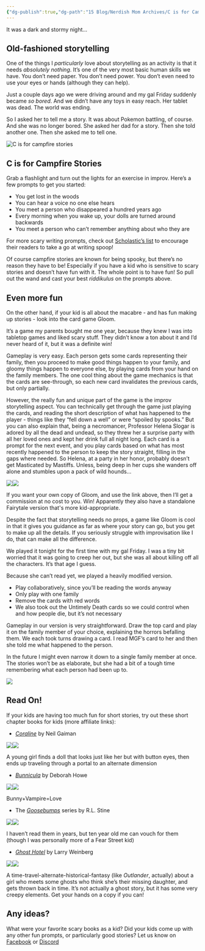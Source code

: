 ```yaml
---
{"dg-publish":true,"dg-path":"15 Blog/Nerdish Mom Archives/C is for Campfire Stories.md","permalink":"/15-blog/nerdish-mom-archives/c-is-for-campfire-stories/","title":"C is for Campfire Stories","noteIcon":"","created":"","updated":"2023-07-04T22:00:28.000-04:00"}
---
```



It was a dark and stormy night…

## Old-fashioned storytelling

One of the things I _particularly_ love about storytelling as an activity is that it needs _absolutely nothing_. It’s one of the very most basic human skills we have. You don’t need paper. You don’t need power. You don’t even need to use your eyes or hands (although they can help). 

Just a couple days ago we were driving around and my gal Friday suddenly became _so bored_. And we didn’t have any toys in easy reach. Her tablet was dead. The world was ending.

So I asked her to tell me a story. It was about Pokemon battling, of course. And she was no longer bored. She asked her dad for a story. Then she told another one. Then she asked me to tell one. 

![C is for campfire stories](https://lh6.googleusercontent.com/bc3NH08w10Y71uvp0UqM_7Yhe4kTW3r1YBgGAMgQUGXBJZwgS7s1SQppcHYmWg-nUu7NnUcTzrSFJsnb7A6gQYTwgmrl9uhwP3P42vvlc9c3WdvUV2kwcFabkAzeju9gSePtYd_P)

## C is for Campfire Stories

Grab a flashlight and turn out the lights for an exercise in improv. Here’s a few prompts to get you started:

- You get lost in the woods
- You can hear a voice no one else hears
- You meet a person who disappeared a hundred years ago
- Every morning when you wake up, your dolls are turned around backwards
- You meet a person who can’t remember anything about who they are

For more scary writing prompts, check out [Scholastic’s list](https://www.scholastic.com/teachers/teaching-tools/articles/11-spooky-prompts-to-inspire-creative--collective-storytelling.html) to encourage their readers to take a go at writing spoop!

Of course campfire stories are known for being spooky, but there’s no reason they have to be! Especially if you have a kid who is sensitive to scary stories and doesn’t have fun with it. The whole point is to have fun! So pull out the wand and cast your best _riddikulus_ on the prompts above.

## Even more fun

On the other hand, if your kid is all about the macabre - and has fun making up stories - look into the card game Gloom.

It’s a game my parents bought me one year, because they knew I was into tabletop games and liked scary stuff. They didn’t know a ton about it and I’d never heard of it, but it was a definite win! 

Gameplay is very easy. Each person gets some cards representing their family, then you proceed to make good things happen to your family, and gloomy things happen to everyone else, by playing cards from your hand on the family members. The one cool thing about the game mechanics is that the cards are see-through, so each new card invalidates the previous cards, but only partially. 

However, the really fun and unique part of the game is the improv storytelling aspect. You can technically get through the game just playing the cards, and reading the short description of what has happened to the player - things like they “fell down a well” or were “spoiled by spooks.” But you can also explain that, being a necromancer, Professor Helena Slogar is adored by all the dead and undead, so they threw her a surprise party with all her loved ones and kept her drink full all night long. Each card is a prompt for the next event, and you play cards based on what has most recently happened to the person to keep the story straight, filling in the gaps where needed. So Helena, at a party in her honor, probably doesn’t get Masticated by Mastiffs. Unless, being deep in her cups she wanders off alone and stumbles upon a pack of wild hounds...

[![](//ws-na.amazon-adsystem.com/widgets/q?_encoding=UTF8&MarketPlace=US&ASIN=1589781449&ServiceVersion=20070822&ID=AsinImage&WS=1&Format=_SL250_&tag=chaoticorganized-20)](https://www.amazon.com/gp/offer-listing/1589781449/ref=as_li_tl?ie=UTF8&camp=1789&creative=9325&creativeASIN=1589781449&linkCode=am2&tag=chaoticorganized-20&linkId=176a2dba140f92a0fbf0643b7aa7179d)![](//ir-na.amazon-adsystem.com/e/ir?t=chaoticorganized-20&l=am2&o=1&a=1589781449) 

If you want your own copy of Gloom, and use the link above, then I’ll get a commission at no cost to you. Win! Apparently they also have a standalone Fairytale version that's more kid-appropriate.

Despite the fact that storytelling needs no props, a game like Gloom is cool in that it gives you guidance as far as where your story can go, but you get to make up all the details. If you seriously struggle with improvisation like I do, that can make all the difference.

We played it tonight for the first time with my gal Friday. I was a tiny bit worried that it was going to creep her out, but she was all about killing off all the characters. It’s that age I guess. 

Because she can’t read yet, we played a heavily modified version.

- Play collaboratively, since you’ll be reading the words anyway
- Only play with one family
- Remove the cards with red words
- We also took out the Untimely Death cards so we could control when and how people die, but it’s not necessary

Gameplay in our version is very straightforward. Draw the top card and play it on the family member of your choice, explaining the horrors befalling them. We each took turns drawing a card. I read MGF’s card to her and then she told me what happened to the person.

In the future I might even narrow it down to a single family member at once. The stories won’t be as elaborate, but she had a bit of a tough time remembering what each person had been up to.

![](https://lh4.googleusercontent.com/kPDPD4GDTp0X4IhpMsImWeWWc9PWc7hZGXyyBRjnV6xba1DrUnIDYBQskaYn1h8xtYQ3kw5H-YjO3g6LMKiL4js2WAFz-7yBR1Yo-yVfZ8S4_YT3PXkMbGjK12ROdNLTDoz5-FbS)

## Read On!

If your kids are having too much fun for short stories, try out these short chapter books for kids (more affiliate links):

- [_Coraline_](https://amzn.to/2pAqHBX) by Neil Gaiman

[![](//ws-na.amazon-adsystem.com/widgets/q?_encoding=UTF8&MarketPlace=US&ASIN=0380807343&ServiceVersion=20070822&ID=AsinImage&WS=1&Format=_SL160_&tag=chaoticorganized-20)](https://www.amazon.com/gp/offer-listing/0380807343/ref=as_li_tl?ie=UTF8&camp=1789&creative=9325&creativeASIN=0380807343&linkCode=am2&tag=chaoticorganized-20&linkId=fe0ab4b7ec82cb34c5eca394fa58c8f5)![](//ir-na.amazon-adsystem.com/e/ir?t=chaoticorganized-20&l=am2&o=1&a=0380807343) 

A young girl finds a doll that looks just like her but with button eyes, then ends up traveling through a portal to an alternate dimension

- _[Bunnicula](https://amzn.to/2oGgfZ6)_ by Deborah Howe

[![](//ws-na.amazon-adsystem.com/widgets/q?_encoding=UTF8&MarketPlace=US&ASIN=1416928170&ServiceVersion=20070822&ID=AsinImage&WS=1&Format=_SL160_&tag=chaoticorganized-20)](https://www.amazon.com/gp/offer-listing/1416928170/ref=as_li_tl?ie=UTF8&camp=1789&creative=9325&creativeASIN=1416928170&linkCode=am2&tag=chaoticorganized-20&linkId=fd453f4e744d4ce8cf0a82292acd9c9b)![](//ir-na.amazon-adsystem.com/e/ir?t=chaoticorganized-20&l=am2&o=1&a=1416928170) 

Bunny+Vampire=Love

- The _[Goosebumps](https://amzn.to/2oDphWN)_ series by R.L. Stine

[![](//ws-na.amazon-adsystem.com/widgets/q?_encoding=UTF8&MarketPlace=US&ASIN=B07TK1H23Z&ServiceVersion=20070822&ID=AsinImage&WS=1&Format=_SL160_&tag=chaoticorganized-20)](https://www.amazon.com/gp/offer-listing/B07TK1H23Z/ref=as_li_tl?ie=UTF8&camp=1789&creative=9325&creativeASIN=B07TK1H23Z&linkCode=am2&tag=chaoticorganized-20&linkId=35afaf864cb1edf6ebb2714c68ac4b74)![](//ir-na.amazon-adsystem.com/e/ir?t=chaoticorganized-20&l=am2&o=1&a=B07TK1H23Z) 

I haven’t read them in years, but ten year old me can vouch for them (though I was personally more of a Fear Street kid)

- _[Ghost Hotel](https://amzn.to/2n85C0J)_ by Larry Weinberg

[![](//ws-na.amazon-adsystem.com/widgets/q?_encoding=UTF8&MarketPlace=US&ASIN=0816734208&ServiceVersion=20070822&ID=AsinImage&WS=1&Format=_SL160_&tag=chaoticorganized-20)](https://www.amazon.com/gp/offer-listing/0816734208/ref=as_li_tl?ie=UTF8&camp=1789&creative=9325&creativeASIN=0816734208&linkCode=am2&tag=chaoticorganized-20&linkId=6643182e17e65fee7d7094694982d756)![](//ir-na.amazon-adsystem.com/e/ir?t=chaoticorganized-20&l=am2&o=1&a=0816734208) 

A time-travel-alternate-historical-fantasy (like _Outlander_, actually) about a girl who meets some ghosts who think she’s their missing daughter, and gets thrown back in time. It’s not actually a ghost story, but it has some very creepy elements. Get your hands on a copy if you can!

## Any ideas?

What were your favorite scary books as a kid? Did your kids come up with any other fun prompts, or particularly good stories? Let us know on [Facebook](http://www.facebook.com/chaoticorganized) or [Discord](https://discord.gg/JkPbnhb)
